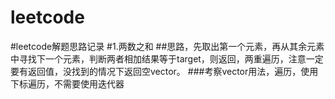 # leetcode
#leetcode解题思路记录
#1.两数之和
##思路，先取出第一个元素，再从其余元素中寻找下一个元素，判断两者相加结果等于target，则返回，两重遍历，注意一定要有返回值，没找到的情况下返回空vector。
###考察vector用法，遍历，使用下标遍历，不需要使用迭代器
